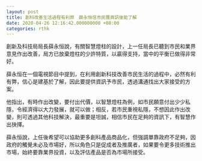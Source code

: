 ```yaml
---
layout: post
title: 創科改善生活過程有利弊　薛永恒信市民獲資訊後能了解
date: 2020-04-26 12:16:42.000000000 +08:00
categories: rthk
---
```


創新及科技局局長薛永恒說，有關智慧燈柱的設計，上一任局長已聽到市民和業界意見作出改善，局方已放棄燈柱的少許特質，以贏得支持，當中的平衡已做得非常好。

薛永恒在一個電視節目中提到，在利用創新科技改善市民生活的過程中，必然有利有弊，信心是建基於了解，因此要提供資訊予市民，透過溝通找出大家接受的方案。

他指出，有時作出改變，要付出代價，以智慧燈柱為例，如市民願意付出少少私隱，令經濟得以大力發展，就可以做；相反，若市民重視私隱，不想因此作出改變，則可透過其他科技解決，最重要是坦誠，相信市民在足夠的資訊下，有智慧作出抉擇。

薛永恒說，上任後希望可以協助更多創科產品商品化，但強調單靠政府不足夠，因政府的觸覺未必及市場好，所以角色只是促成者及推廣者，如果要令更多技術推出市場，始終要靠業界投資，以及評估產品是否為市場所接受。
